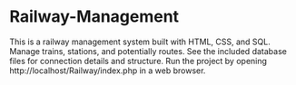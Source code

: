 # Railway-Management
This is a railway management system built with HTML, CSS, and SQL. Manage trains, stations, and potentially routes.  See the included database files for connection details and structure. Run the project by opening http://localhost/Railway/index.php in a web browser. 
